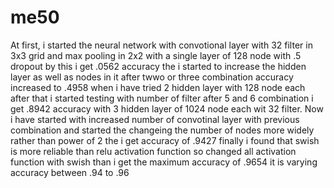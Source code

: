 # me50
At first, i started the neural network with convotional layer with 32 filter in 3x3 grid and max pooling in 2x2 with a single layer of 128 node with .5 dropout by this i get .0562 accuracy the i started to increase the hidden layer as well as nodes in it after twwo or three combination accuracy increased to .4958 when i have tried 2 hidden layer with 128 node each after that i started testing with number of filter after 5 and 6 combination i get .8942 accuracy with 3 hidden layer of 1024 node each wit 32 filter. Now i have started with increased number of convotinal layer with previous combination and started the changeing the number of nodes more widely rather than power of 2 the i get accuracy of .9427 finally i found that swish is more reliable than relu activation function so changed all activation function with swish than i get the maximum accuracy of .9654 it is varying accuracy between .94 to .96
